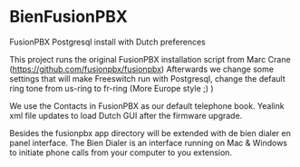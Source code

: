 # BienFusionPBX
FusionPBX Postgresql install with Dutch preferences

This project runs the original FusionPBX installation script from Marc Crane (https://github.com/fusionpbx/fusionpbx) 
Afterwards we change some settings that will make Freeswitch run with Postgresql, change the default ring tone from 
us-ring to fr-ring (More Europe style ;) )

We use the Contacts in FusionPBX as our default telephone book.
Yealink xml file updates to load Dutch GUI after the firmware upgrade.

Besides the fusionpbx app directory will be extended with de bien dialer en panel interface.
The Bien Dialer is an interface running on Mac & Windows to initiate phone calls from your computer 
to you extension.

